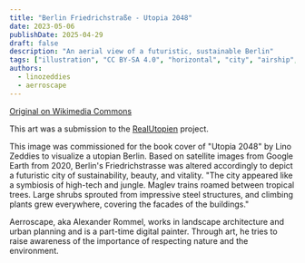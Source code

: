 ```yaml
---
title: "Berlin Friedrichstraße - Utopia 2048"
date: 2023-05-06
publishDate: 2025-04-29
draft: false
description: "An aerial view of a futuristic, sustainable Berlin"
tags: ["illustration", "CC BY-SA 4.0", "horizontal", "city", "airship", "transport"]
authors:
  - linozeddies
  - aerroscape
---
```


[Original on Wikimedia Commons](https://commons.wikimedia.org/wiki/File:Berlin_Friedrichstra%C3%9Fe_Utopia_2048_small_file.jpg)

This art was a submission to the [RealUtopien](https://realutopien.info/visuals/berlin-friedrichstrasse-utopia-2048/) project.

This image was commissioned for the book cover of "Utopia 2048" by Lino Zeddies to visualize a utopian Berlin. Based on satellite images from Google Earth from 2020, Berlin's Friedrichstrasse was altered accordingly to depict a futuristic city of sustainability, beauty, and vitality. "The city appeared like a symbiosis of high-tech and jungle. Maglev trains roamed between tropical trees. Large shrubs sprouted from impressive steel structures, and climbing plants grew everywhere, covering the facades of the buildings."

Aerroscape, aka Alexander Rommel, works in landscape architecture and urban planning and is a part-time digital painter. Through art, he tries to raise awareness of the importance of respecting nature and the environment.



